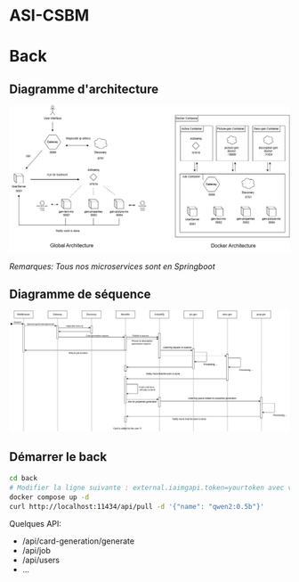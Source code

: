 # ASI-CSBM


# Back

## Diagramme d'architecture
![](doc/archi-schema.drawio.png)

*Remarques: Tous nos microservices sont en Springboot*


## Diagramme de séquence 
![](doc/sequence-schema.drawio.png)

## Démarrer le back

````bash
cd back
# Modifier la ligne suivante : external.iaimgapi.token=yourtoken avec votre token
docker compose up -d
curl http://localhost:11434/api/pull -d '{"name": "qwen2:0.5b"}'
````

Quelques API:
- /api/card-generation/generate
- /api/job
- /api/users
- ...